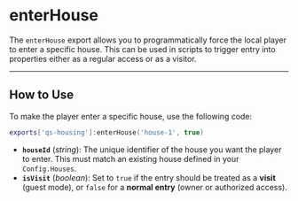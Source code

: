 # enterHouse

The `enterHouse` export allows you to programmatically force the local player to enter a specific house. This can be used in scripts to trigger entry into properties either as a regular access or as a visitor.

***

## How to Use

To make the player enter a specific house, use the following code:

```lua
exports['qs-housing']:enterHouse('house-1', true)
```

* **`houseId`** (_string_): The unique identifier of the house you want the player to enter. This must match an existing house defined in your `Config.Houses`.
* **`isVisit`** (_boolean_): Set to `true` if the entry should be treated as a **visit** (guest mode), or `false` for a **normal entry** (owner or authorized access).


